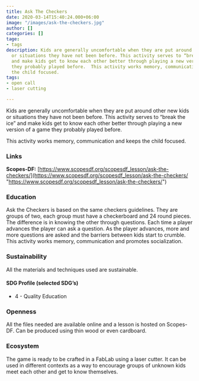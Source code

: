 ```yaml
---
title: Ask The Checkers
date: 2020-03-14T15:40:24.000+06:00
image: "/images/ask-the-checkers.jpg"
author: []
categories: []
tage:
- tags
description: Kids are generally uncomfortable when they are put around other new kids
  or situations they have not been before. This activity serves to “break the ice”
  and make kids get to know each other better through playing a new version of a game
  they probably played before.  This activity works memory, communication and keeps
  the child focused.
tags:
- open call
- laser cutting

---
```

Kids are generally uncomfortable when they are put around other new kids or situations they have not been before. This activity serves to “break the ice” and make kids get to know each other better through playing a new version of a game they probably played before.

This activity works memory, communication and keeps the child focused.

### Links

**Scopes-DF:** [https://www.scopesdf.org/scopesdf_lesson/ask-the-checkers/](https://www.scopesdf.org/scopesdf_lesson/ask-the-checkers/ "https://www.scopesdf.org/scopesdf_lesson/ask-the-checkers/")

### Education

Ask the Checkers is based on the same checkers guidelines. They are groups of two, each group must have a checkerboard and 24 round pieces. The difference is in knowing the other through questions. Each time a player advances the player can ask a question. As the player advances, more and more questions are asked and the barriers between kids start to crumble. This activity works memory, communication and promotes socialization.

### Sustainability

All the materials and techniques used are sustainable.

#### SDG Profile (selected SDG’s)

* 4 - Quality Education

### Openness

All the files needed are available online and a lesson is hosted on Scopes-DF. Can be produced using thin wood or even cardboard.

### Ecosystem

The game is ready to be crafted in a FabLab using a laser cutter. It can be used in different contexts as a way to encourage groups of unknown kids meet each other and get to know themselves.